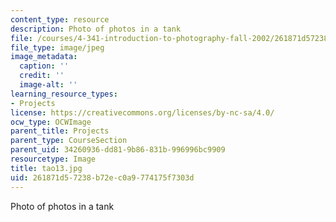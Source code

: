 ```yaml
---
content_type: resource
description: Photo of photos in a tank
file: /courses/4-341-introduction-to-photography-fall-2002/261871d57238b72ec0a9774175f7303d_tao13.jpg
file_type: image/jpeg
image_metadata:
  caption: ''
  credit: ''
  image-alt: ''
learning_resource_types:
- Projects
license: https://creativecommons.org/licenses/by-nc-sa/4.0/
ocw_type: OCWImage
parent_title: Projects
parent_type: CourseSection
parent_uid: 34260936-dd81-9b86-831b-996996bc9909
resourcetype: Image
title: tao13.jpg
uid: 261871d5-7238-b72e-c0a9-774175f7303d
---
```

Photo of photos in a tank